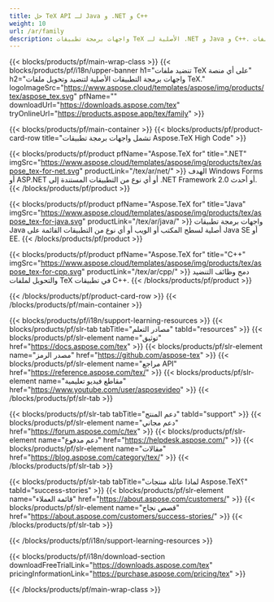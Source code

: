 ```yaml
---
title: حل TeX API لـ Java و .NET و C++
weight: 10
url: /ar/family
description: واجهات برمجة تطبيقات TeX الأصلية لـ .NET و Java و C++. هذا حل سهل الاستخدام ودمج لتنضيد ومعالجة وتحويل ملفات TeX و LaTeX على أي نظام أساسي.
---
```


{{< blocks/products/pf/main-wrap-class >}}
{{< blocks/products/pf/i18n/upper-banner h1="تنضيد ملفات TeX على أي منصة" h2="واجهات برمجة التطبيقات الأصلية لتنضيد وتحويل ملفات TeX." logoImageSrc="https://www.aspose.cloud/templates/aspose/img/products/tex/aspose_tex.svg" pfName="" downloadUrl="https://downloads.aspose.com/tex" tryOnlineUrl="https://products.aspose.app/tex/family" >}}

{{< blocks/products/pf/main-container >}}
{{< blocks/products/pf/product-card-row title="تشمل واجهات برمجة تطبيقات Aspose.TeX High Code" >}}

{{< blocks/products/pf/product pfName="Aspose.TeX for" title=".NET" imgSrc="https://www.aspose.cloud/templates/aspose/img/products/tex/aspose_tex-for-net.svg" productLink="/tex/ar/net/" >}}
الهدف Windows Forms أو ASP.NET أو أي نوع من التطبيقات المستندة إلى .NET Framework 2.0 أو أحدث.
{{< /blocks/products/pf/product >}}

{{< blocks/products/pf/product pfName="Aspose.TeX for" title="Java" imgSrc="https://www.aspose.cloud/templates/aspose/img/products/tex/aspose_tex-for-java.svg" productLink="/tex/ar/java/" >}}
واجهات برمجة تطبيقات Java أصلية لسطح المكتب أو الويب أو أي نوع من التطبيقات القائمة على Java SE أو EE.
{{< /blocks/products/pf/product >}}

{{< blocks/products/pf/product pfName="Aspose.TeX for" title="C++" imgSrc="https://www.aspose.cloud/templates/aspose/img/products/tex/aspose_tex-for-cpp.svg" productLink="/tex/ar/cpp/" >}}
دمج وظائف التنضيد والتحويل لملفات TeX في تطبيقات C++.
{{< /blocks/products/pf/product >}}

{{< /blocks/products/pf/product-card-row >}}
{{< /blocks/products/pf/main-container >}}

{{< blocks/products/pf/i18n/support-learning-resources >}}
{{< blocks/products/pf/slr-tab tabTitle="مصادر التعلم" tabId="resources" >}}
{{< blocks/products/pf/slr-element name="توثيق" href="https://docs.aspose.com/tex" >}}
{{< blocks/products/pf/slr-element name="مصدر الرمز" href="https://github.com/aspose-tex" >}}
{{< blocks/products/pf/slr-element name="مراجع API" href="https://reference.aspose.com/tex/" >}}
{{< blocks/products/pf/slr-element name="مقاطع فيديو تعليمية" href="https://www.youtube.com/user/asposevideo" >}}
{{< /blocks/products/pf/slr-tab >}}

{{< blocks/products/pf/slr-tab tabTitle="دعم المنتج" tabId="support" >}}
{{< blocks/products/pf/slr-element name="دعم مجاني" href="https://forum.aspose.com/c/tex" >}}
{{< blocks/products/pf/slr-element name="دعم مدفوع" href="https://helpdesk.aspose.com/" >}}
{{< blocks/products/pf/slr-element name="مقالات" href="https://blog.aspose.com/category/tex/" >}}
{{< /blocks/products/pf/slr-tab >}}

{{< blocks/products/pf/slr-tab tabTitle="لماذا عائلة منتجات Aspose.TeX؟" tabId="success-stories" >}}
{{< blocks/products/pf/slr-element name="قائمة العملاء" href="https://about.aspose.com/customers/" >}}
{{< blocks/products/pf/slr-element name="قصص نجاح" href="https://about.aspose.com/customers/success-stories/" >}}
{{< /blocks/products/pf/slr-tab >}}

{{< /blocks/products/pf/i18n/support-learning-resources >}}

{{< blocks/products/pf/i18n/download-section downloadFreeTrialLink="https://downloads.aspose.com/tex" pricingInformationLink="https://purchase.aspose.com/pricing/tex" >}}

{{< /blocks/products/pf/main-wrap-class >}}
